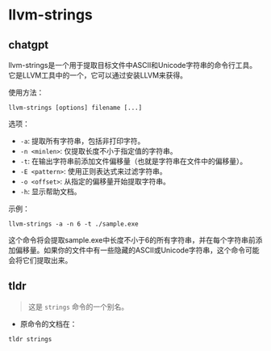 # llvm-strings 
## chatgpt 
llvm-strings是一个用于提取目标文件中ASCII和Unicode字符串的命令行工具。它是LLVM工具中的一个，它可以通过安装LLVM来获得。

使用方法：

```
llvm-strings [options] filename [...]
```

选项：

- `-a`: 提取所有字符串，包括非打印字符。
- `-n <minlen>`: 仅提取长度不小于指定值的字符串。
- `-t`: 在输出字符串前添加文件偏移量（也就是字符串在文件中的偏移量）。
- `-E <pattern>`: 使用正则表达式来过滤字符串。
- `-o <offset>`: 从指定的偏移量开始提取字符串。
- `-h`: 显示帮助文档。

示例：

```
llvm-strings -a -n 6 -t ./sample.exe
```

这个命令将会提取sample.exe中长度不小于6的所有字符串，并在每个字符串前添加偏移量。如果你的文件中有一些隐藏的ASCII或Unicode字符串，这个命令可能会将它们提取出来。 

## tldr 
 
> 这是 `strings` 命令的一个别名。

- 原命令的文档在：

`tldr strings`

